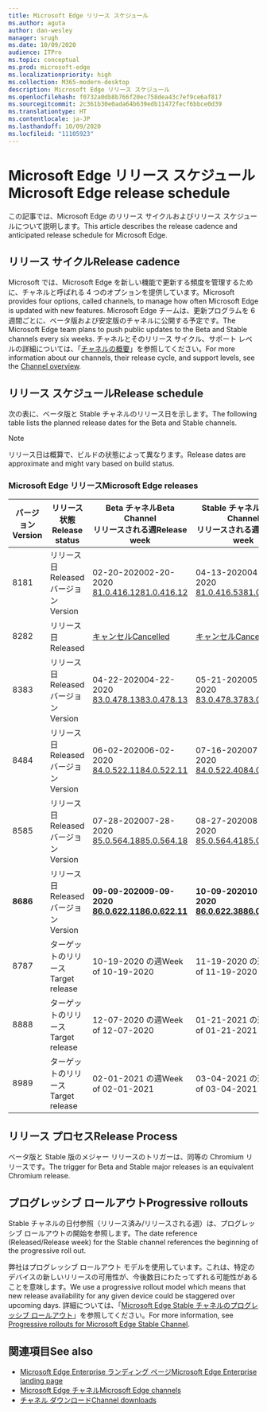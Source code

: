 ```yaml
---
title: Microsoft Edge リリース スケジュール
ms.author: aguta
author: dan-wesley
manager: srugh
ms.date: 10/09/2020
audience: ITPro
ms.topic: conceptual
ms.prod: microsoft-edge
ms.localizationpriority: high
ms.collection: M365-modern-desktop
description: Microsoft Edge リリース スケジュール
ms.openlocfilehash: f0732a0db8b766f20ec758dea43c7ef9ce6af817
ms.sourcegitcommit: 2c361b30e0ada64b639edb11472fecf6bbce0d39
ms.translationtype: HT
ms.contentlocale: ja-JP
ms.lasthandoff: 10/09/2020
ms.locfileid: "11105923"
---
```

# <span data-ttu-id="76744-103">Microsoft Edge リリース スケジュール</span><span class="sxs-lookup"><span data-stu-id="76744-103">Microsoft Edge release schedule</span></span>

<span data-ttu-id="76744-104">この記事では、Microsoft Edge のリリース サイクルおよびリリース スケジュールについて説明します。</span><span class="sxs-lookup"><span data-stu-id="76744-104">This article describes the release cadence and anticipated release schedule for Microsoft Edge.</span></span>

## <span data-ttu-id="76744-105">リリース サイクル</span><span class="sxs-lookup"><span data-stu-id="76744-105">Release cadence</span></span>

<span data-ttu-id="76744-106">Microsoft では、Microsoft Edge を新しい機能で更新する頻度を管理するために、チャネルと呼ばれる 4 つのオプションを提供しています。</span><span class="sxs-lookup"><span data-stu-id="76744-106">Microsoft provides four options, called channels, to manage how often Microsoft Edge is updated with new features.</span></span> <span data-ttu-id="76744-107">Microsoft Edge チームは、更新プログラムを 6 週間ごとに、ベータ版および安定版のチャネルに公開する予定です。</span><span class="sxs-lookup"><span data-stu-id="76744-107">The Microsoft Edge team plans to push public updates to the Beta and Stable channels every six weeks.</span></span> <span data-ttu-id="76744-108">チャネルとそのリリース サイクル、サポート レベルの詳細については、「[チャネルの概要](https://docs.microsoft.com/DeployEdge/microsoft-edge-channels#channel-overview)」を参照してください。</span><span class="sxs-lookup"><span data-stu-id="76744-108">For more information about our channels, their release cycle, and support levels, see the [Channel overview](https://docs.microsoft.com/DeployEdge/microsoft-edge-channels#channel-overview).</span></span>

## <span data-ttu-id="76744-109">リリース スケジュール</span><span class="sxs-lookup"><span data-stu-id="76744-109">Release schedule</span></span>

<span data-ttu-id="76744-110">次の表に、ベータ版と Stable チャネルのリリース日を示します。</span><span class="sxs-lookup"><span data-stu-id="76744-110">The following table lists the planned release dates for the Beta and Stable channels.</span></span>

> [!NOTE]
> <span data-ttu-id="76744-111">リリース日は概算で、ビルドの状態によって異なります。</span><span class="sxs-lookup"><span data-stu-id="76744-111">Release dates are approximate and might vary based on build status.</span></span>

### <span data-ttu-id="76744-112">Microsoft Edge リリース</span><span class="sxs-lookup"><span data-stu-id="76744-112">Microsoft Edge releases</span></span>

| <span data-ttu-id="76744-113">バージョン</span><span class="sxs-lookup"><span data-stu-id="76744-113">Version</span></span> | <span data-ttu-id="76744-114">リリース状態</span><span class="sxs-lookup"><span data-stu-id="76744-114">Release status</span></span> | <span data-ttu-id="76744-115">Beta チャネル</span><span class="sxs-lookup"><span data-stu-id="76744-115">Beta Channel</span></span><br><span data-ttu-id="76744-116">リリースされる週</span><span class="sxs-lookup"><span data-stu-id="76744-116">Release week</span></span> | <span data-ttu-id="76744-117">Stable チャネル</span><span class="sxs-lookup"><span data-stu-id="76744-117">Stable Channel</span></span><br><span data-ttu-id="76744-118">リリースされる週</span><span class="sxs-lookup"><span data-stu-id="76744-118">Release week</span></span> |
|---------|-----|------|--------|
| <span data-ttu-id="76744-119">81</span><span class="sxs-lookup"><span data-stu-id="76744-119">81</span></span> | <span data-ttu-id="76744-120">リリース日</span><span class="sxs-lookup"><span data-stu-id="76744-120">Released</span></span><br><span data-ttu-id="76744-121">バージョン</span><span class="sxs-lookup"><span data-stu-id="76744-121">Version</span></span> | <span data-ttu-id="76744-122">02-20-2020</span><span class="sxs-lookup"><span data-stu-id="76744-122">02-20-2020</span></span><br>[<span data-ttu-id="76744-123">81.0.416.12</span><span class="sxs-lookup"><span data-stu-id="76744-123">81.0.416.12</span></span>](https://docs.microsoft.com/DeployEdge/microsoft-edge-relnote-beta-channel#version-81041612-february-20) | <span data-ttu-id="76744-124">04-13-2020</span><span class="sxs-lookup"><span data-stu-id="76744-124">04-13-2020</span></span><br>[<span data-ttu-id="76744-125">81.0.416.53</span><span class="sxs-lookup"><span data-stu-id="76744-125">81.0.416.53</span></span>](https://docs.microsoft.com/DeployEdge/microsoft-edge-relnote-stable-channel#version-81041653-april-13) |
| <span data-ttu-id="76744-126">82</span><span class="sxs-lookup"><span data-stu-id="76744-126">82</span></span> | <span data-ttu-id="76744-127">リリース日</span><span class="sxs-lookup"><span data-stu-id="76744-127">Released</span></span> | [<span data-ttu-id="76744-128">キャンセル</span><span class="sxs-lookup"><span data-stu-id="76744-128">Cancelled</span></span>](https://blogs.windows.com/msedgedev/2020/03/20/update-stable-channel-releases/) | [<span data-ttu-id="76744-129">キャンセル</span><span class="sxs-lookup"><span data-stu-id="76744-129">Cancelled</span></span>](https://blogs.windows.com/msedgedev/2020/03/20/update-stable-channel-releases/) |
| <span data-ttu-id="76744-130">83</span><span class="sxs-lookup"><span data-stu-id="76744-130">83</span></span> | <span data-ttu-id="76744-131">リリース日</span><span class="sxs-lookup"><span data-stu-id="76744-131">Released</span></span><br><span data-ttu-id="76744-132">バージョン</span><span class="sxs-lookup"><span data-stu-id="76744-132">Version</span></span> | <span data-ttu-id="76744-133">04-22-2020</span><span class="sxs-lookup"><span data-stu-id="76744-133">04-22-2020</span></span><br>[<span data-ttu-id="76744-134">83.0.478.13</span><span class="sxs-lookup"><span data-stu-id="76744-134">83.0.478.13</span></span>](https://docs.microsoft.com/DeployEdge/microsoft-edge-relnote-beta-channel#version-83047813-april-22) | <span data-ttu-id="76744-135">05-21-2020</span><span class="sxs-lookup"><span data-stu-id="76744-135">05-21-2020</span></span><br> [<span data-ttu-id="76744-136">83.0.478.37</span><span class="sxs-lookup"><span data-stu-id="76744-136">83.0.478.37</span></span>](https://docs.microsoft.com/DeployEdge/microsoft-edge-relnote-stable-channel#version-83047837-may-21) |
| <span data-ttu-id="76744-137">84</span><span class="sxs-lookup"><span data-stu-id="76744-137">84</span></span> | <span data-ttu-id="76744-138">リリース日</span><span class="sxs-lookup"><span data-stu-id="76744-138">Released</span></span><br><span data-ttu-id="76744-139">バージョン</span><span class="sxs-lookup"><span data-stu-id="76744-139">Version</span></span> | <span data-ttu-id="76744-140">06-02-2020</span><span class="sxs-lookup"><span data-stu-id="76744-140">06-02-2020</span></span><br>[<span data-ttu-id="76744-141">84.0.522.11</span><span class="sxs-lookup"><span data-stu-id="76744-141">84.0.522.11</span></span>](https://docs.microsoft.com/DeployEdge/microsoft-edge-relnote-beta-channel#version-84052211-june-2) | <span data-ttu-id="76744-142">07-16-2020</span><span class="sxs-lookup"><span data-stu-id="76744-142">07-16-2020</span></span><br> [<span data-ttu-id="76744-143">84.0.522.40</span><span class="sxs-lookup"><span data-stu-id="76744-143">84.0.522.40</span></span>](https://docs.microsoft.com/DeployEdge/microsoft-edge-relnote-stable-channel#version-84052240-july-16) |
| <span data-ttu-id="76744-144">85</span><span class="sxs-lookup"><span data-stu-id="76744-144">85</span></span> | <span data-ttu-id="76744-145">リリース日</span><span class="sxs-lookup"><span data-stu-id="76744-145">Released</span></span><br><span data-ttu-id="76744-146">バージョン</span><span class="sxs-lookup"><span data-stu-id="76744-146">Version</span></span> | <span data-ttu-id="76744-147">07-28-2020</span><span class="sxs-lookup"><span data-stu-id="76744-147">07-28-2020</span></span><br>[<span data-ttu-id="76744-148">85.0.564.18</span><span class="sxs-lookup"><span data-stu-id="76744-148">85.0.564.18</span></span>](https://docs.microsoft.com/DeployEdge/microsoft-edge-relnote-beta-channel#version-85056418-july-28)  | <span data-ttu-id="76744-149">08-27-2020</span><span class="sxs-lookup"><span data-stu-id="76744-149">08-27-2020</span></span><br>[<span data-ttu-id="76744-150">85.0.564.41</span><span class="sxs-lookup"><span data-stu-id="76744-150">85.0.564.41</span></span>](https://docs.microsoft.com/DeployEdge/microsoft-edge-relnote-stable-channel#version-85056441-august-27) |
| **<span data-ttu-id="76744-151">86</span><span class="sxs-lookup"><span data-stu-id="76744-151">86</span></span>** | <span data-ttu-id="76744-152">リリース日</span><span class="sxs-lookup"><span data-stu-id="76744-152">Released</span></span><br><span data-ttu-id="76744-153">バージョン</span><span class="sxs-lookup"><span data-stu-id="76744-153">Version</span></span> | **<span data-ttu-id="76744-154">09-09-2020</span><span class="sxs-lookup"><span data-stu-id="76744-154">09-09-2020</span></span>**<br>**[<span data-ttu-id="76744-155">86.0.622.11</span><span class="sxs-lookup"><span data-stu-id="76744-155">86.0.622.11</span></span>](https://docs.microsoft.com/DeployEdge/microsoft-edge-relnote-beta-channel#version-86062211-september-9)** | **<span data-ttu-id="76744-156">10-09-2020</span><span class="sxs-lookup"><span data-stu-id="76744-156">10-09-2020</span></span>**<br>**[<span data-ttu-id="76744-157">86.0.622.38</span><span class="sxs-lookup"><span data-stu-id="76744-157">86.0.622.38</span></span>](https://docs.microsoft.com/deployedge/microsoft-edge-relnote-stable-channel#version-86062238-october-9)** |
| <span data-ttu-id="76744-158">87</span><span class="sxs-lookup"><span data-stu-id="76744-158">87</span></span> | <span data-ttu-id="76744-159">ターゲットのリリース</span><span class="sxs-lookup"><span data-stu-id="76744-159">Target release</span></span> | <span data-ttu-id="76744-160">10-19-2020 の週</span><span class="sxs-lookup"><span data-stu-id="76744-160">Week of 10-19-2020</span></span> | <span data-ttu-id="76744-161">11-19-2020 の週</span><span class="sxs-lookup"><span data-stu-id="76744-161">Week of 11-19-2020</span></span> |
| <span data-ttu-id="76744-162">88</span><span class="sxs-lookup"><span data-stu-id="76744-162">88</span></span> | <span data-ttu-id="76744-163">ターゲットのリリース</span><span class="sxs-lookup"><span data-stu-id="76744-163">Target release</span></span> | <span data-ttu-id="76744-164">12-07-2020 の週</span><span class="sxs-lookup"><span data-stu-id="76744-164">Week of 12-07-2020</span></span> | <span data-ttu-id="76744-165">01-21-2021 の週</span><span class="sxs-lookup"><span data-stu-id="76744-165">Week of 01-21-2021</span></span> |
| <span data-ttu-id="76744-166">89</span><span class="sxs-lookup"><span data-stu-id="76744-166">89</span></span> | <span data-ttu-id="76744-167">ターゲットのリリース</span><span class="sxs-lookup"><span data-stu-id="76744-167">Target release</span></span> | <span data-ttu-id="76744-168">02-01-2021 の週</span><span class="sxs-lookup"><span data-stu-id="76744-168">Week of 02-01-2021</span></span> | <span data-ttu-id="76744-169">03-04-2021 の週</span><span class="sxs-lookup"><span data-stu-id="76744-169">Week of 03-04-2021</span></span> |

## <span data-ttu-id="76744-170">リリース プロセス</span><span class="sxs-lookup"><span data-stu-id="76744-170">Release Process</span></span>

<span data-ttu-id="76744-171">ベータ版と Stable 版のメジャー リリースのトリガーは、同等の Chromium リリースです。</span><span class="sxs-lookup"><span data-stu-id="76744-171">The trigger for Beta and Stable major releases is an equivalent Chromium release.</span></span>

## <span data-ttu-id="76744-172">プログレッシブ ロールアウト</span><span class="sxs-lookup"><span data-stu-id="76744-172">Progressive rollouts</span></span>

<span data-ttu-id="76744-173">Stable チャネルの日付参照（リリース済み/リリースされる週）は、プログレッシブ ロールアウトの開始を参照します。</span><span class="sxs-lookup"><span data-stu-id="76744-173">The date reference (Released/Release week) for the Stable channel references the beginning of the progressive roll out.</span></span>

<span data-ttu-id="76744-174">弊社はプログレッシブ ロールアウト モデルを使用しています。これは、特定のデバイスの新しいリリースの可用性が、今後数日にわたってずれる可能性があることを意味します。</span><span class="sxs-lookup"><span data-stu-id="76744-174">We use a progressive rollout model which means that new release availability for any given device could be staggered over upcoming days.</span></span> <span data-ttu-id="76744-175">詳細については、「[Microsoft Edge Stable チャネルのプログレッシブ ロールアウト](microsoft-edge-update-progressive-rollout.md)」を参照してください。</span><span class="sxs-lookup"><span data-stu-id="76744-175">For more information, see [Progressive rollouts for Microsoft Edge Stable Channel](microsoft-edge-update-progressive-rollout.md).</span></span>

## <span data-ttu-id="76744-176">関連項目</span><span class="sxs-lookup"><span data-stu-id="76744-176">See also</span></span>

- [<span data-ttu-id="76744-177">Microsoft Edge Enterprise ランディング ページ</span><span class="sxs-lookup"><span data-stu-id="76744-177">Microsoft Edge Enterprise landing page</span></span>](https://aka.ms/EdgeEnterprise)
- [<span data-ttu-id="76744-178">Microsoft Edge チャネル</span><span class="sxs-lookup"><span data-stu-id="76744-178">Microsoft Edge channels</span></span>](microsoft-edge-channels.md)
- [<span data-ttu-id="76744-179">チャネル ダウンロード</span><span class="sxs-lookup"><span data-stu-id="76744-179">Channel downloads</span></span>](https://www.microsoft.com/edge/business/download)